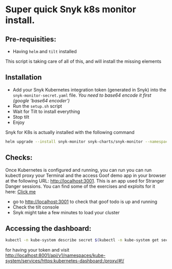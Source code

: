# Super quick Snyk k8s monitor install.

## Pre-requisities:
- Having `helm` and `tilt` installed


This script is taking care of all of this, and will install the missing elements

## Installation
- Add your Snyk Kubernetes integration token (generated in Snyk) into the `snyk-monitor-secret.yaml` file. *You need to base64 encode it first (google ‘base64 encoder’)*
- Run the `setup.sh` script
- Wait for Tilt to install everything
- Stop tilt
- Enjoy


Snyk for K8s is actually installed with the following command
```bash
helm upgrade --install snyk-monitor snyk-charts/snyk-monitor --namespace snyk-monitor --set clusterName="Production cluster"
```

## Checks:

Once Kubernetes is configured and running, you can run you can run kubectl proxy your Terminal and the access Goof demo app in your browser at the following URL: [http://localhost:3001](http://localhost:3001). This is an app used for Stranger Danger sessions. You can find some of the exercises and exploits for it here: [Click me](https://github.com/snyk/exploit-workshop/blob/master/README.md)


- go to [http://localhost:3001](http://localhost:3001/) to check that goof todo is up and running
- Check the tilt console
- Snyk might take a few minutes to load your cluster

## Accessing the dashboard:
```bash
kubectl -n kube-system describe secret $(kubectl -n kube-system get secret | grep admin-sa | awk '{print $1}')
```
for having your token and visit [http://localhost:8001/api/v1/namespaces/kube-system/services/https:kubernetes-dashboard:/proxy/#!/](http://localhost:8001/api/v1/namespaces/kube-system/services/https:kubernetes-dashboard:/proxy/#!/)
